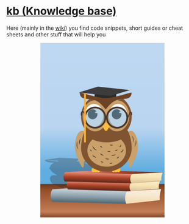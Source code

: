 # [kb (Knowledge base)](https://github.com/TeamFlowerPower/kb/wiki)

Here (mainly in the [wiki](https://github.com/TeamFlowerPower/kb/wiki)) you find code snippets, short guides or cheat sheets and other stuff that will help you


[<div align="center"><img src="https://github.com/TeamFlowerPower/orga/blob/master/read-owl-1376297.png" height="460" alt="Reading wiki owl"/></div>](https://github.com/TeamFlowerPower/kb/wiki)
